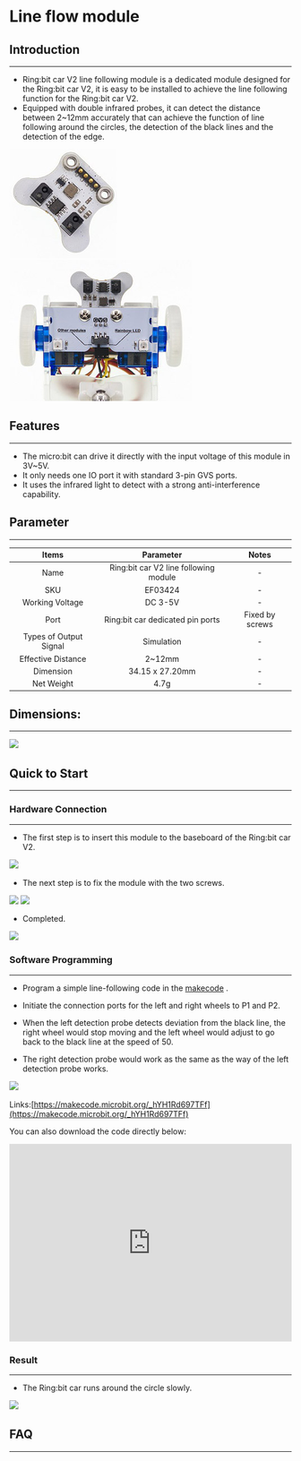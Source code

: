 # Line flow module

## Introduction
---
- Ring:bit car V2 line following module is a dedicated module designed for the Ring:bit car V2, it is easy to be installed to achieve the line following function for the Ring:bit car V2. 
- Equipped with double infrared probes, it can detect the distance between 2~12mm accurately that can achieve the function of line following around the circles, the detection of the black lines and the detection of the edge.

 ![](https://raw.githubusercontent.com/elecfreaks/learn-cn/master/microbitKit/ring_bit_v2/images/ring_bit_v2_line_01.jpg)![](https://raw.githubusercontent.com/elecfreaks/learn-cn/master/microbitKit/ring_bit_v2/images/ring_bit_v2_line_02.jpg)

## Features
---
- The micro:bit can drive it directly with the input voltage of this module in 3V~5V.
- It only needs one IO port it with standard 3-pin GVS ports.
- It uses the infrared light to detect with a strong anti-interference capability.

## Parameter
---

 Items | Parameter | Notes 
 :-: | :-: |:-:
 Name |Ring:bit car V2 line following module|-
 SKU|EF03424|-
 Working Voltage |DC 3-5V|-
 Port |Ring:bit car dedicated pin ports|Fixed by screws
 Types of Output Signal |Simulation|-
 Effective Distance |2~12mm|-
 Dimension |34.15 x 27.20mm|-
 Net Weight |4.7g|-


## Dimensions:
---

 ![](https://raw.githubusercontent.com/elecfreaks/learn-cn/master/microbitKit/ring_bit_v2/images/ring_bit_v2_line_03.png)


## Quick to Start
---
### Hardware Connection  
---
- The first step is to insert this module to the baseboard of the Ring:bit car V2.

 ![](https://raw.githubusercontent.com/elecfreaks/learn-cn/master/microbitKit/ring_bit_v2/images/ring_bit_v2_line_04.gif)

- The next step is to fix the module with the two screws.

![](https://raw.githubusercontent.com/elecfreaks/learn-cn/master/microbitKit/ring_bit_v2/images/ring_bit_v2_line_05.gif) ![](https://raw.githubusercontent.com/elecfreaks/learn-cn/master/microbitKit/ring_bit_v2/images/ring_bit_v2_line_06.gif)

- Completed.

![](https://raw.githubusercontent.com/elecfreaks/learn-cn/master/microbitKit/ring_bit_v2/images/ring_bit_v2_line_07.jpg)

### Software Programming  
---

- Program a simple line-following code in the [makecode](https://makecode.microbit.org/) .

- Initiate the connection ports for the left and right wheels to P1 and P2.

- When the left detection probe detects deviation from the black line, the right wheel would stop moving and the left wheel would adjust to go back to the black line at the speed of 50.

- The right detection probe would work as the same as the way of the left detection probe works.

![](https://raw.githubusercontent.com/elecfreaks/learn-cn/master/microbitKit/ring_bit_v2/images/ring_bit_v2_line_08.png)

 Links:[https://makecode.microbit.org/_hYH1Rd697TFf](https://makecode.microbit.org/_hYH1Rd697TFf)

You can also download the code directly below:

 <div style="position:relative;height:0;padding-bottom:70%;overflow:hidden;"><iframe style="position:absolute;top:0;left:0;width:100%;height:100%;" src="https://makecode.microbit.org/#pub:_hYH1Rd697TFf" frameborder="0" sandbox="allow-popups allow-forms allow-scripts allow-same-origin"></iframe></div>

### Result
---
- The Ring:bit car runs around the circle slowly.

![](https://raw.githubusercontent.com/elecfreaks/learn-cn/master/microbitKit/ring_bit_v2/images/ring_bit_v2_line_09.gif)

## FAQ
---
